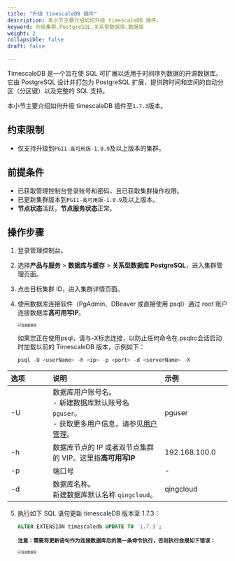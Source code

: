 ```yaml
---
title: "升级 timescaleDB 插件"
description: 本小节主要介绍如何升级 timescaleDB 插件。 
keyword: 升级集群,PostgreSQL,关系型数据库,数据库
weight: 2
collapsible: false
draft: false

---
```


TimescaleDB 是一个旨在使 SQL 可扩展以适用于时间序列数据的开源数据库。 它由 PostgreSQL 设计并打包为 PostgreSQL 扩展，提供跨时间和空间的自动分区（分区键）以及完整的 SQL 支持。

本小节主要介绍如何升级 timescaleDB 插件至`1.7.3`版本。

## 约束限制

- 仅支持升级到`PG11-高可用版-1.0.9`及以上版本的集群。

## 前提条件

- 已获取管理控制台登录账号和密码，且已获取集群操作权限。
- 已更新集群版本到`PG11-高可用版-1.0.9`及以上版本。
- **节点状态**活跃，**节点服务状态**正常。

## 操作步骤

1. 登录管理控制台。

2. 选择**产品与服务** > **数据库与缓存** > **关系型数据库 PostgreSQL**，进入集群管理页面。

3. 点击目标集群 ID，进入集群详情页面。

4. 使用数据库连接软件（PgAdmin、DBeaver 或直接使用 psql）通过 root 账户连接数据库**高可用写IP**。

   <img src="../../../_images/upgrade_14.png" alt="连接数据库" style="zoom:50%;" />

   如果您正在使用psql，请与-X标志连接，以防止任何命令在.psqlrc会话启动时加载以前的 TimescaleDB 版本，示例如下：

   ```sql
   psql -U <userName> -h <ip> -p <port> -d <serverName> -X
   ```

| <span style="display:inline-block;width:80px">选项</span> | <span style="display:inline-block;width:240px">说明</span>   | <span style="display:inline-block;width:280px">示例</span> |
| :-------------------------------------------------------- | :----------------------------------------------------------- | :--------------------------------------------------------- |
| -U                                                        | 数据库用户账号名。<br>- 新建数据库默认账号名 `pguser`。<br>- 获取更多用户信息，请参见[用户管理](../../mgt_account/user_account)。 | pguser                                                     |
| -h                                                        | 数据库节点的 IP 或者双节点集群的 VIP。这里指**高可用写IP**   | 192.168.100.0                                              |
| -p                                                        | 端口号                                                       | -                                                          |
| -d                                                        | 数据库名称。 <br>新建数据库默认名称 `qingcloud`。            | qingcloud                                                  |

5. 执行如下 SQL 语句更新 timescaleDB 版本至 1.7.3：

   ```sql
   ALTER EXTENSION timescaledb UPDATE TO '1.7.3';
   ```

   <b> `注意：需要将更新语句作为连接数据库后的第一条命令执行，否则执行会报如下错误：`</b>

   <img src="../../../_images/upgrade_15.png" alt="连接数据库" style="zoom:50%;" />